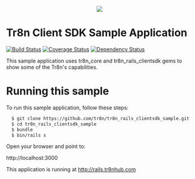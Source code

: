 <p align="center">
  <img src="https://raw.github.com/tr8n/tr8n/master/doc/screenshots/tr8nlogo.png">
</p>

Tr8n Client SDK Sample Application
==================================
[![Build Status](https://travis-ci.org/tr8n/tr8n_rails_clientsdk_sample.png?branch=master)](https://travis-ci.org/tr8n/tr8n_rails_clientsdk_sample)
[![Coverage Status](https://coveralls.io/repos/tr8n/tr8n_rails_clientsdk_sample/badge.png)](https://coveralls.io/r/tr8n/tr8n_rails_clientsdk_sample)
[![Dependency Status](https://www.versioneye.com/user/projects/52e4c5edec13750d0c000015/badge.png)](https://www.versioneye.com/user/projects/52e4c5edec13750d0c000015)

This sample application uses tr8n_core and tr8n_rails_clientsdk gems to show some of the Tr8n's capabilities.


Running this sample
==================================

To run this sample application, follow these steps:

```sh
  $ git clone https://github.com/tr8n/tr8n_rails_clientsdk_sample.git
  $ cd tr8n_rails_clientsdk_sample
  $ bundle
  $ bin/rails s
```

Open your browser and point to:

  http://localhost:3000


This application is running at http://rails.tr8nhub.com
